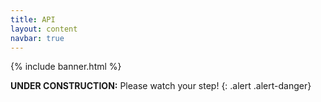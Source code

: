 ```yaml
---
title: API
layout: content
navbar: true
---
```


{% include banner.html %}

**UNDER CONSTRUCTION:** Please watch your step!
{: .alert .alert-danger}
